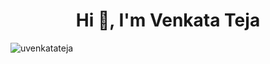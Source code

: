 
<h1 align="center">Hi 👋, I'm Venkata Teja</h1>
<p align="left"> <img src="https://komarev.com/ghpvc/?username=uvenkatateja&label=Profile%20views&color=0e75b6&style=flat" alt="uvenkatateja" /> </p>












